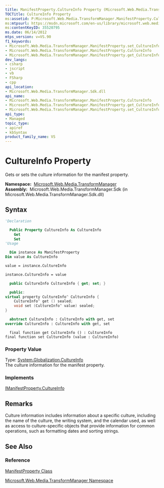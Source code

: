```yaml
---
title: ManifestProperty.CultureInfo Property (Microsoft.Web.Media.TransformManager)
TOCTitle: CultureInfo Property
ms:assetid: P:Microsoft.Web.Media.TransformManager.ManifestProperty.CultureInfo
ms:mtpsurl: https://msdn.microsoft.com/en-us/library/microsoft.web.media.transformmanager.manifestproperty.cultureinfo(v=VS.90)
ms:contentKeyID: 35520795
ms.date: 06/14/2012
mtps_version: v=VS.90
f1_keywords:
- Microsoft.Web.Media.TransformManager.ManifestProperty.set_CultureInfo
- Microsoft.Web.Media.TransformManager.ManifestProperty.CultureInfo
- Microsoft.Web.Media.TransformManager.ManifestProperty.get_CultureInfo
dev_langs:
- csharp
- jscript
- vb
- FSharp
- cpp
api_location:
- Microsoft.Web.Media.TransformManager.Sdk.dll
api_name:
- Microsoft.Web.Media.TransformManager.ManifestProperty.CultureInfo
- Microsoft.Web.Media.TransformManager.ManifestProperty.get_CultureInfo
- Microsoft.Web.Media.TransformManager.ManifestProperty.set_CultureInfo
api_type:
- Managed
topic_type:
- apiref
- kbSyntax
product_family_name: VS
---
```


# CultureInfo Property

Gets or sets the culture information for the manifest property.

**Namespace:**  [Microsoft.Web.Media.TransformManager](microsoft-web-media-transformmanager-namespace.md)  
**Assembly:**  Microsoft.Web.Media.TransformManager.Sdk (in Microsoft.Web.Media.TransformManager.Sdk.dll)

## Syntax

```vb
'Declaration

  Public Property CultureInfo As CultureInfo
    Get
    Set
'Usage

  Dim instance As ManifestProperty
Dim value As CultureInfo

value = instance.CultureInfo

instance.CultureInfo = value
```

```csharp
  public CultureInfo CultureInfo { get; set; }
```

```cpp
  public:
virtual property CultureInfo^ CultureInfo {
    CultureInfo^ get () sealed;
    void set (CultureInfo^ value) sealed;
}
```

``` fsharp
  abstract CultureInfo : CultureInfo with get, set
override CultureInfo : CultureInfo with get, set
```

```jscript
  final function get CultureInfo () : CultureInfo
final function set CultureInfo (value : CultureInfo)
```

### Property Value

Type: [System.Globalization.CultureInfo](https://msdn.microsoft.com/library/kx54z3k7)  
The culture information for the manifest property.  

### Implements

[IManifestProperty.CultureInfo](imanifestproperty-cultureinfo-property-microsoft-web-media-transformmanager.md)  

## Remarks

Culture information includes information about a specific culture, including the name of the culture, the writing system, and the calendar used, as well as access to culture-specific objects that provide information for common operations, such as formatting dates and sorting strings.

## See Also

### Reference

[ManifestProperty Class](manifestproperty-class-microsoft-web-media-transformmanager.md)

[Microsoft.Web.Media.TransformManager Namespace](microsoft-web-media-transformmanager-namespace.md)

